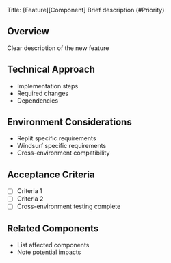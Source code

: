 Title: [Feature][Component] Brief description (#Priority)

## Overview
Clear description of the new feature

## Technical Approach
- Implementation steps
- Required changes
- Dependencies

## Environment Considerations
- Replit specific requirements
- Windsurf specific requirements
- Cross-environment compatibility

## Acceptance Criteria
- [ ] Criteria 1
- [ ] Criteria 2
- [ ] Cross-environment testing complete

## Related Components
- List affected components
- Note potential impacts